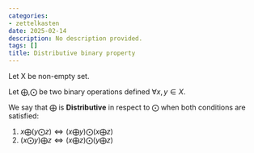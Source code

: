 ```yaml
---
categories:
- zettelkasten
date: 2025-02-14
description: No description provided.
tags: []
title: Distributive binary property
---
```


Let X be non-empty set.

Let $\bigoplus, \bigodot$ be two binary operations defined  $\forall x, y \in X$.

We say that $\bigoplus$ is **Distributive** in respect to $\bigodot$ when both conditions are satisfied:

1. $x \bigoplus ( y \bigodot z ) \Leftrightarrow ( x \bigoplus y ) \bigodot ( x \bigoplus z )$
2. $( x \bigodot y ) \bigoplus z \Leftrightarrow ( x \bigoplus z ) \bigodot ( y \bigoplus z )$
